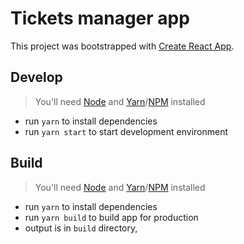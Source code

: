 # Tickets manager app

This project was bootstrapped with [Create React App](https://github.com/facebook/create-react-app).

## Develop

> You'll need [Node](https://nodejs.org/en/) and
> [Yarn](https://classic.yarnpkg.com/en/)/[NPM](https://www.npmjs.com/) installed

- run `yarn` to install dependencies
- run `yarn start` to start development environment

## Build

> You'll need [Node](https://nodejs.org/en/) and
> [Yarn](https://classic.yarnpkg.com/en/)/[NPM](https://www.npmjs.com/) installed

- run `yarn` to install dependencies
- run `yarn build` to build app for production
- output is in `build` directory,